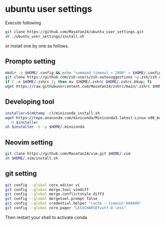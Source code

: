 # ubuntu user settings

Execute following
```sh
git clone https://github.com/MasaYan24/ubuntu_user_settings.git
sh ./ubuntu_user_settings/install.sh
```
or install one by one as follows.

## Prompto setting
```sh
mkdir -p $HOME/.config && echo "command_timeout = 2000" > $HOME/.config/starship.toml
git clone https://github.com/zsh-users/zsh-autosuggestions ~/.zsh/zsh-autosuggestions
if [ -e $HOME/.zshrc ]; then mv ＄HOME/.zshrc $HOME/.zshrc.bkup; fi
wget https://raw.githubusercontent.com/MasaYan24/zshrc/main/.zshrc $HOME/.zshrc
```

## Developing tool
```sh
installer=$(mktemp -d)/miniconda_install.sh
wget https://repo.anaconda.com/miniconda/Miniconda3-latest-Linux-x86_64.sh \
  -O $installer
sh $installer -b -p $HOME/.miniconda
```

## Neovim setting
```sh
git clone https://github.com/MasaYan24/vim.git $HOME/.vim
sh $HOME/.vim/install.sh
```

## git setting
```sh
git config --global core.editor vi
git config --global merge.tool vimdiff
git config --global merge.conflictstyle diff3
git config --global mergetool.prompt false
git config --global credential.helper "cache --timeout 604800"
git config --global core.pager "LESSCHARSET=utf-8 less"
```

Then restart your shell to activate conda
